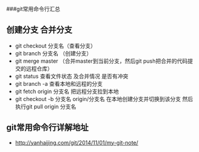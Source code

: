 ###git常用命令行汇总

## 创建分支 合并分支
- git checkout 分支名（查看分支）
- git branch 分支名  （创建分支）
- git merge master （合并master到当前分支，然后git push把合并的代码提交的远程仓库）
- git status 查看文件状态 及合并情况 是否有冲突
- git branch -a 查看本地和远程的分支
- git fetch origin 分支名   把远程分支拉到本地
- git checkout -b 分支名 origin/分支名  在本地创建分支并切换到该分支 然后执行git pull origin 分支名   


## git常用命令行详解地址

- http://yanhaijing.com/git/2014/11/01/my-git-note/